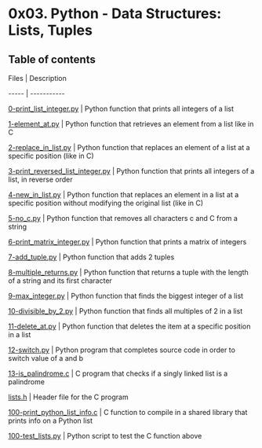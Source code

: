 # 0x03. Python - Data Structures: Lists, Tuples

## Table of contents

Files | Description

----- | -----------

[0-print_list_integer.py](./0-print_list_integer.py) | Python function that prints all integers of a list

[1-element_at.py](./1-element_at.py) | Python function that retrieves an element from a list like in C

[2-replace_in_list.py](./2-replace_in_list.py) | Python function that replaces an element of a list at a specific position (like in C)

[3-print_reversed_list_integer.py](./3-print_reversed_list_integer.py) | Python function that prints all integers of a list, in reverse order

[4-new_in_list.py](./4-new_in_list.py) | Python function that replaces an element in a list at a specific position without modifying the original list (like in C)

[5-no_c.py](./5-no_c.py) | Python function that removes all characters c and C from a string

[6-print_matrix_integer.py](./6-print_matrix_integer.py) | Python function that prints a matrix of integers

[7-add_tuple.py](./7-add_tuple.py) | Python function that adds 2 tuples

[8-multiple_returns.py](./8-multiple_returns.py) | Python function that returns a tuple with the length of a string and its first character

[9-max_integer.py](./9-max_integer.py) | Python function that finds the biggest integer of a list

[10-divisible_by_2.py](./10-divisible_by_2.py) | Python function that finds all multiples of 2 in a list

[11-delete_at.py](./11-delete_at.py) | Python function that deletes the item at a specific position in a list

[12-switch.py](./12-switch.py) | Python program that completes source code in order to switch value of a and b

[13-is_palindrome.c](./13-is_palindrome.c) | C program that checks if a singly linked list is a palindrome

[lists.h](./lists.h) | Header file for the C program

[100-print_python_list_info.c](./100-print_python_list_info.c) | C function to compile in a shared library that prints info on a Python list

[100-test_lists.py](./100-test_lists.py) | Python script to test the C function above

